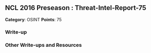 ## NCL 2016 Preseason : Threat-Intel-Report-75

__Category__: OSINT
__Points__: 75

### Write-up

### Other Write-ups and Resources
